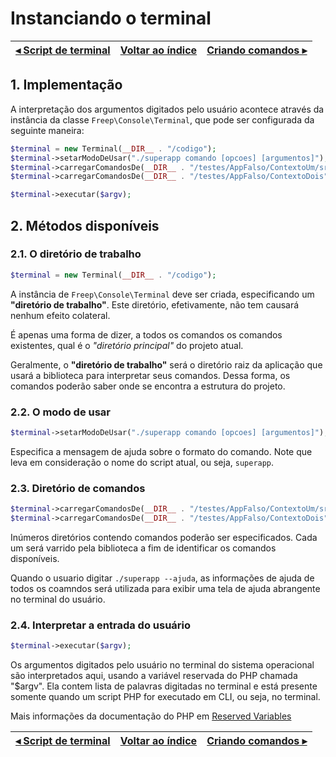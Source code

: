 # Instanciando o terminal

[◂ Script de terminal](02-script-de-terminal.md) | [Voltar ao índice](indice.md) | [Criando comandos ▸](04-criando-comandos.md)
-- | -- | --

## 1. Implementação

A interpretação dos argumentos digitados pelo usuário acontece através da instância 
da classe `Freep\Console\Terminal`, que pode ser configurada da seguinte maneira:

```php
$terminal = new Terminal(__DIR__ . "/codigo");
$terminal->setarModoDeUsar("./superapp comando [opcoes] [argumentos]");
$terminal->carregarComandosDe(__DIR__ . "/testes/AppFalso/ContextoUm/src/Comandos");
$terminal->carregarComandosDe(__DIR__ . "/testes/AppFalso/ContextoDois");

$terminal->executar($argv);
```

## 2. Métodos disponíveis

### 2.1. O diretório de trabalho

```php
$terminal = new Terminal(__DIR__ . "/codigo");
```

A instância de `Freep\Console\Terminal` deve ser criada, especificando um **"diretório 
de trabalho"**. Este diretório, efetivamente, não tem causará nenhum efeito colateral. 

É apenas uma forma de dizer, a todos os comandos os comandos existentes, qual é o 
*"diretório principal"* do projeto atual. 

Geralmente, o **"diretório de trabalho"** será o diretório raiz da aplicação que usará 
a biblioteca para interpretar seus comandos. Dessa forma, os comandos poderão saber
onde se encontra a estrutura do projeto.

### 2.2. O modo de usar

```php
$terminal->setarModoDeUsar("./superapp comando [opcoes] [argumentos]");
```

Especifica a mensagem de ajuda sobre o formato do comando. Note que leva em consideração
o nome do script atual, ou seja, `superapp`.


### 2.3. Diretório de comandos

```php
$terminal->carregarComandosDe(__DIR__ . "/testes/AppFalso/ContextoUm/src/Comandos");
$terminal->carregarComandosDe(__DIR__ . "/testes/AppFalso/ContextoDois");
```

Inúmeros diretórios contendo comandos poderão ser especificados. Cada um será
varrido pela biblioteca a fim de identificar os comandos disponíveis.

Quando o usuario digitar `./superapp --ajuda`, as informações de ajuda de todos os 
coamndos será utilizada para exibir uma tela de ajuda abrangente no terminal do usuário.

### 2.4. Interpretar a entrada do usuário

```php
$terminal->executar($argv);
```

Os argumentos digitados pelo usuário no terminal do sistema operacional são interpretados
aqui, usando a variável reservada do PHP chamada "$argv". Ela contem  lista de palavras
digitadas no terminal e está presente somente quando um script PHP for executado em CLI,
ou seja, no terminal.

Mais informações da documentação do PHP em [Reserved Variables](https://www.php.net/manual/pt_BR/reserved.variables.argv.php)


[◂ Script de terminal](02-script-de-terminal.md) | [Voltar ao índice](indice.md) | [Criando comandos ▸](04-criando-comandos.md)
-- | -- | --
